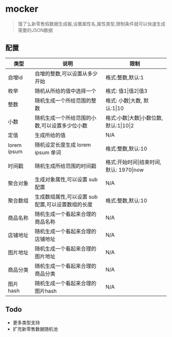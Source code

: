 # mocker

> 饿了么新零售假数据生成器,设置属性名,属性类型,限制条件就可以快速生成需要的JSON数据

## 配置

类型 | 说明 | 限制
--- | --- | ---
自增id | 自增的整数,可以设置从多少开始 | 格式:整数,默认:1
枚举 | 随机从所给的值中选择一个 | 格式: 值1&#124;值2&#124;值3
整数 | 随机生成一个所给范围的整数 | 格式: 小数&#124;大数, 默认:1&#124;10
小数 | 随机生成一个所给范围的小数,可以设置多少位小数 | 格式:小数&#124;大数&#124;小数位数, 默认:1&#124;10&#124;2
定值 | 生成所给的值 | N/A
lorem ipsum | 随机设定长度生成 lorem ipsum 单词 | 格式:整数,默认:10
时间戳 | 随机生成所给范围的时间戳 | 格式:开始时间&#124;结束时间, 默认: 1970&#124;now
聚合对象 | 生成对象属性,可以设置 sub 配置 | N/A
聚合数组 | 生成数组属性,可以设置 sub 配置,可以设置数组的长度 | 格式:整数,默认:10
商品名称 | 随机生成一个看起来合理的商品名称 | N/A
店铺地址 | 随机生成一个看起来合理的店铺地址 | N/A
图片地址 | 随机生成一个看起来合理的图片地址 | N/A
商品分类 | 随机生成一个看起来合理的商品分类 | N/A
图片hash | 随机生成一个看起来合理的图片hash | N/A

## Todo

- 更多类型支持
- 扩充新零售数据随机池

